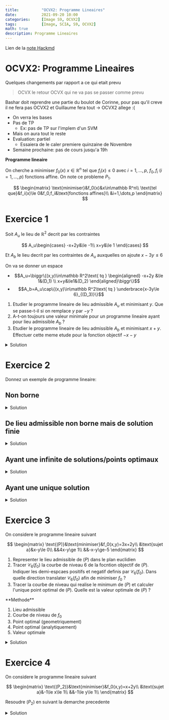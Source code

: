 ```yaml
---
title:          "OCVX2: Programme Lineaires"
date:           2021-09-20 10:00
categories:     [Image S9, OCVX2]
tags:           [Image, SCIA, S9, OCVX2]
math: true
description: Programme Lineaires
---
```

Lien de la [note Hackmd](https://hackmd.io/@lemasymasa/ryqrFeUXF)

# OCVX2: Programme Lineaires

Quelques changements par rapport a ce qui etait prevu
> OCVX le retour
> OCVX qui ne va pas se passer comme prevu

Bashar doit reprendre une partie du boulot de Corinne, pour pas qu'il creve il ne fera pas OCVX2 et Guillaume fera tout $\to$ OCVX2 allege :(
- On verra les bases
- Pas de TP
    - Ex: pas de TP sur l'implem d'un SVM
- Mais on aura tout le reste
- Evaluation: partiel
    - Essaiera de le caler premiere quinzaine de Novembre
- Semaine prochaine: pas de cours jusqu'a 19h

<div class="alert alert-danger" role="alert" markdown="1">

**Programme lineaire**

On cherche a minimiser $f_0(x)$ $x\in\mathbb R^n$ tel que $f_i(x)\le 0$ avec $i=1,\dots,p$, $f_0, f_i$ $(i=1,\dots,p)$ fonctions affine. On note ce probleme $P_1$.

$$
\begin{matrix}
\text{minimiser}&f_0(x)&x\in\mathbb R^n\\
\text{tel que}&f_i(x)\le 0&f_0,f_i&\text{fonctions affines}\\
&i=1,\dots,p
\end{matrix}
$$

</div>

# Exercice 1

Soit $A_u$ le lieu de $\mathbb R^2$ decrit par les contraintes

$$
A_u\begin{cases}
-x+2y&\le -1\\
x+y&\le 1
\end{cases}
$$

Et $A_b$ le lieu decrit par les contraintes de $A_u$ auxquelles on ajoute $x-3y\le 6$

On va se donner un espace
- $$A_u=\biggr\{(x,y)\in\mathbb R^2\text{ tq } \begin{aligned} -x+2y &\le 1&(D_1) \\ x+y&\le1&(D_2) \end{aligned}\biggr\}$$
- $$A_b=A_u\cap\{(x,y)\in\mathbb R^2\text{ tq } \underbrace{x-3y\le 6}_{(D_3)}\}$$

1. Etudier le programme lineaire de lieu admissible $A_u$ et minimisant $y$. Que se passe-t-il si on remplace $y$ par $-y$ ?
2. A-t-on toujours une valeur minimale pour un programme lineaire ayant pour lieu admissible $A_b$ ?
3. Etudier le programme lineaire de lieu admissible $A_b$ et minimisant $x+y$. Effectuer cette meme etude pour la fonction objectif $-x-y$

<details markdown="1"><summary>Solution</summary>

## Question 1

$$
\text{min } f_0(x,y)=y\quad x\in A_u
$$

$$
(D_1): -x+2y+1=0
$$

<div class="alert alert-info" role="alert" markdown="1">

*Comment obtenir le vecteur directeur ?*

$$
ax+by+c=0\\
\vec u=\binom{-b}{a}\\
$$

</div>

<div class="alert alert-info" role="alert" markdown="1">

*Comment obtenir le vecteur normal ?*

$$
ax+by+c=0\\
\vec n=\binom{a}{b}\\
$$

</div>

Donc:
$$
(D_1):\begin{cases}
\vec u_1 = \binom{-2}{-1}\\
\vec n_1 = \binom{-1}{2}
\end{cases}\\
(1,0)\in(D_1)
$$

On obtient graphiquement:

![](https://i.imgur.com/epelXyC.png)

Maintenant avec le vecteur normal:

![](https://i.imgur.com/olBYzva.png)

*Dans quel demi-espace sommes nous ?*
> Le demi-espace positif est du cote du vecteur normal et le demi-espace negatif est de l'autre

On s'interesse a $-x+2y+1\le0$ donc on s'interesse au demi-espace negatif car la contrainte est $-x+2y\le 1\Rightarrow -x+2y-1\le 0$.

![](https://i.imgur.com/fKAW3i1.png)

On fait la meme procedure pour $(D_2)$:

$$
(D_2):x+y-1=0\\
\vec u_2 = \binom{-1}{1}\\\
\vec n_2 = \binom{1}{1}\\
(1,0)\in(D_2)
$$

![](https://i.imgur.com/boDrJb5.png)

<div class="alert alert-success" role="alert" markdown="1">
On cherche notre programme lineaire sur l'intersection de ces 2 contraintes

![](https://i.imgur.com/49bi2JG.png)

</div>

<div class="alert alert-success" role="alert" markdown="1">

On cherche a minimiser $y$, on part donc "vers le bas". Notre lieu admissible n'est pas borne vers le bas donc dans ce cas, la valeur optimale est $-\infty$.

</div>

$$
(P_2): \text{min }-y\\
(x,y)\in A_u
$$

On veut minimiser $-y$ donc on veut maximiser $y$.

$$
(x^+,y^+)=(1,0)\quad\text{et}\quad f_0(x^+,y^+)=0
$$

## Question 2

On va faire exactement pareil en etudiant $(D_3): x-3y-6=0$

$$
\vec u_3=\binom{3}{1}\\
\vec n_3=\binom{1}{-3}\\
(0,-2)\in(D_3)
$$

![](https://i.imgur.com/gyxU0hd.png)

En intersection de ces 3 contraintes:

![](https://i.imgur.com/XfBmele.png)

*Est-ce qu'on programme lineaire a toujours une valeur minimale sur $A_b$ ?*
> Oui car le lieu admissible $A_b$ est borne

## Question 3

$(P_3)$: minimiser $f_0(x,y)=x+y, (x,y)\in A_b$

$1^{ere}$ etape: on trace une ligne de niveau

<div class="alert alert-info" role="alert" markdown="1">
**Rappel**

$$
\mathcal C_0(f_0)=\{(x,y)\in\mathbb R^2, 
\begin{aligned} 
f_0(x,y)&=0 \\ 
x+y&=0 
\end{aligned}\}
$$

</div>

$$
\vec u_0 = \binom{-1}{1}\\
\vec n_0 = \binom{1}{1}\\
(0,0)\in\mathcal C_0 (f_0)
$$

![](https://i.imgur.com/2CPTW30.png)

On a defini le **gradient** de notre fonction, on descend a l'oppose de notre vecteur normal pour trouver la solution.

<div class="alert alert-warning" role="alert" markdown="1">
On fait une descente de gradient
</div>

<div class="alert alert-success" role="alert" markdown="1">

Graphiquement, la solution est l'intersection de la droite $(D_1)$ et la droite $(D_3)$.

</div>

Pour determiner les coordonnees de ce point, il doit verifier les equations des 2 droites:

$$
\begin{aligned}
&\begin{cases}
-x^*+2y^*+1 = 0\\
x^*-3y^*-6=0
\end{cases}\\
&\Leftrightarrow\begin{cases}
y^*=-5\\
x^*=-9
\end{cases}
\end{aligned}
$$

<div class="alert alert-success" role="alert" markdown="1">
- Point optimal 

$$
p^{*} = (-9,-5)
$$

- Valeur optimale: 

$$
\begin{aligned} 
f_0^*&=f_0(x^*,y^*) \\ 
&= x^*+y^* \\ 
&=-14 
\end{aligned}
$$
</div>

</details>

# Exercice 2

Donnez un exemple de programme lineaire:

## Non borne

<details markdown="1"><summary>Solution</summary>

$$
\text{min}_{(x,y)\in A_u} y
$$

</details>

## De lieu admissible non borne mais de solution finie

<details markdown="1"><summary>Solution</summary>

$$
\text{max}_{(x,y)\in A_u} y
$$

</details>

## Ayant une infinite de solutions/points optimaux

<details markdown="1"><summary>Solution</summary>

$$
\text{max}_{(x,y)\in A_b} x+y
$$

</details>

## Ayant une unique solution

<details markdown="1"><summary>Solution</summary>

$$
\text{min}_{(x,y)\in A_b}
$$

</details>

# Exercice 3

On considere le programme lineaire suivant

$$
\begin{matrix}
\text{(P)}&\text{minimiser}&f_0(x,y)=3x+2y\\
&\text{sujet a}&x-y\le 0\\
&&4x-y\ge 1\\
&&-x-y\ge-5
\end{matrix}
$$

1. Representer le lieu admissible de $(P)$ dans le plan euclidien
2. Tracer $\mathcal C_6(f_0)$ la courbe de niveau $6$ de la focntion objectif de $(P)$. Indiquer les demi-espcaes positifs et negatif definis par $\mathcal C_6(f_0)$. Dans quelle direction translater $\mathcal C_6(f_0)$ afin de minimiser $f_0$ ?
3. Tracer la courbe de niveau qui realise le minimum de $(P)$ et calculer l'unique point optimal de $(P)$. Quelle est la valeur optimale de $(P)$ ?

<div class="alert alert-info" role="alert" markdown="1">
**Methode**

1. Lieu admissible
2. Courbe de niveau de $f_0$
3. Point optimal (geometriquement)
4. Point optimal (analytiquement)
5. Valeur optimale

</div>

<details markdown="1"><summary>Solution</summary>

## Question 1

![](https://i.imgur.com/O5kp4xu.png)

## Question 2

![](https://i.imgur.com/jUgiNpZ.png)

On cherche a minimiser, on translate dans la direction opposee au vecteur normal.

![](https://i.imgur.com/PE9lEIz.png)

## Question 3

$$
p^{*}\in(D_1)\cap(D_2)\\
p^{*}=\biggr(\frac{1}{3},\frac{1}{3}\biggr)\\
f_0^{*}=f_0(x^*,y^*)=\color{red}{\frac{5}{9}}
$$

*Comment on trouve la courbe de niveau 6 ?*

$$
\begin{aligned}
C_6(f_0)=\{(x,y)\in\mathbb R^2, f_0(x,y)&=6\}\\
3x+2y&=6\\
3x+2y&=0
\end{aligned}
$$

</details>

# Exercice 4

On considere le programme lineaire suivant

$$
\begin{matrix}
\text{(P_2)}&\text{minimiser}&f_0(x,y)=x+2y\\
&\text{sujet a}&-1\le x\le 1\\
&&-1\le y\le 1\\
\end{matrix}
$$

Resoudre $(P_2)$ en suivant la demarche precedente

<details markdown="1"><summary>Solution</summary>

Sujet a 

$$
\begin{aligned}
\begin{aligned}
x&\le1\\
-x&\le1
\end{aligned}\Biggr\} \vert x\vert\le1\\
\begin{aligned}
y&\le1\\
-y&\le1
\end{aligned}\Biggr\}\vert y\vert\le 1
\end{aligned}\Biggr\}\Vert\binom{x}{y}\Vert_{\infty}\le1
$$

![](https://i.imgur.com/DTgvV3E.png)

$$
p^*=(-1,-1)\\
f_0^*=-3
$$

</details>
